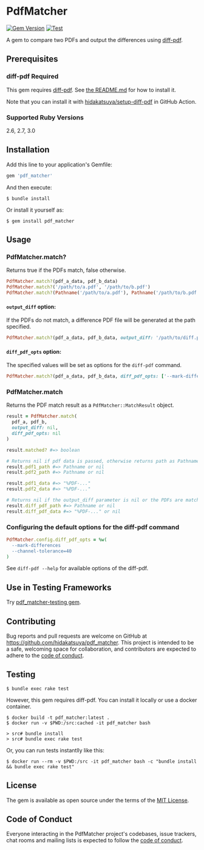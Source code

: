# PdfMatcher

[![Gem Version](https://badge.fury.io/rb/pdf_matcher.svg)](https://badge.fury.io/rb/pdf_matcher)
[![Test](https://github.com/hidakatsuya/pdf_matcher/actions/workflows/test.yml/badge.svg?branch=main)](https://github.com/hidakatsuya/pdf_matcher/actions/workflows/test.yml)

A gem to compare two PDFs and output the differences using [diff-pdf](https://github.com/vslavik/diff-pdf).

## Prerequisites

### diff-pdf Required

This gem requires [diff-pdf](https://github.com/vslavik/diff-pdf). See [the README.md](https://github.com/vslavik/diff-pdf) for how to install it.

Note that you can install it with [hidakatsuya/setup-diff-pdf](https://github.com/hidakatsuya/setup-diff-pdf) in GitHub Action.

### Supported Ruby Versions

2.6, 2.7, 3.0

## Installation

Add this line to your application's Gemfile:

```ruby
gem 'pdf_matcher'
```

And then execute:

    $ bundle install

Or install it yourself as:

    $ gem install pdf_matcher

## Usage

### PdfMatcher.match?

Returns true if the PDFs match, false otherwise.

```ruby
PdfMatcher.match?(pdf_a_data, pdf_b_data)
PdfMatcher.match?('/path/to/a.pdf', '/path/to/b.pdf')
PdfMatcher.match?(Pathname('/path/to/a.pdf'), Pathname('/path/to/b.pdf'))
```

#### `output_diff` option:

If the PDFs do not match, a difference PDF file will be generated at the path specified.

```ruby
PdfMatcher.match?(pdf_a_data, pdf_b_data, output_diff: '/path/to/diff.pdf')
```

#### `diff_pdf_opts` option:

The specified values will be set as options for the `diff-pdf` command.

```ruby
PdfMatcher.match?(pdf_a_data, pdf_b_data, diff_pdf_opts: ['--mark-differences', '--dpi=600'])
```

### PdfMatcher.match

Returns the PDF match result as a `PdfMatcher::MatchResult` object.

```ruby
result = PdfMatcher.match(
  pdf_a, pdf_b,
  output_diff: nil,
  diff_pdf_opts: nil
)

result.matched? #=> boolean

# Returns nil if pdf data is passed, otherwise returns path as Pathname.
result.pdf1_path #=> Pathname or nil
result.pdf2_path #=> Pathname or nil

result.pdf1_data #=> "%PDF-..."
result.pdf2_data #=> "%PDF-..."

# Returns nil if the output_diff parameter is nil or the PDFs are matched.
result.diff_pdf_path #=> Pathname or nil
result.diff_pdf_data #=> "%PDF-..." or nil
```

### Configuring the default options for the diff-pdf command

```ruby
PdfMatcher.config.diff_pdf_opts = %w(
  --mark-differences
  --channel-tolerance=40
)
```

See `diff-pdf --help` for available options of the diff-pdf.

## Use in Testing Frameworks

Try [pdf_matcher-testing gem](https://github.com/hidakatsuya/pdf_matcher-testing).

## Contributing

Bug reports and pull requests are welcome on GitHub at https://github.com/hidakatsuya/pdf_matcher. This project is intended to be a safe, welcoming space for collaboration, and contributors are expected to adhere to the [code of conduct](https://github.com/hidakatsuya/pdf_matcher/blob/master/CODE_OF_CONDUCT.md).

## Testing

```
$ bundle exec rake test
```

However, this gem requires diff-pdf. You can install it locally or use a docker container.

```
$ docker build -t pdf_matcher:latest .
$ docker run -v $PWD:/src:cached -it pdf_matcher bash

> src# bundle install
> src# bundle exec rake test
```

Or, you can run tests instantlly like this:

```
$ docker run --rm -v $PWD:/src -it pdf_matcher bash -c "bundle install && bundle exec rake test"
```


## License

The gem is available as open source under the terms of the [MIT License](https://opensource.org/licenses/MIT).

## Code of Conduct

Everyone interacting in the PdfMatcher project's codebases, issue trackers, chat rooms and mailing lists is expected to follow the [code of conduct](https://github.com/hidakatsuya/pdf_matcher/blob/master/CODE_OF_CONDUCT.md).
